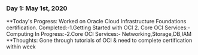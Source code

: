 ### Day 1: May 1st, 2020

**Today's Progress: Worked on Oracle Cloud Infrastructure Foundations certification.
Completed:-1.Getting Started with OCI 2. Core OCI Services:-Computing
In Progress:-2.Core OCI Services:- Networking,Storage,DB,IAM
**Thoughts: Gone through tutorials of OCI & need to complete certification within week


